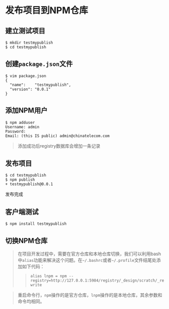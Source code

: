 # 发布项目到NPM仓库

## 建立测试项目
```
$ mkdir testmypublish  
$ cd testmypublish 
```

## 创建`package.json`文件
```
$ vim package.json 
{  
  "name":    "testmypublish",  
  "version": "0.0.1"  
} 
```

## 添加NPM用户
```
$ npm adduser  
Username: admin 
Password:   
Email: (this IS public) admin@chinatelecom.com 
```
> 添加成功后registry数据库会增加一条记录

## 发布项目
```
$ cd testmypublish  
$ npm publish  
+ testmypublish@0.0.1
```
发布完成

## 客户端测试

```
$ npm install testmypublish
```

## 切换NPM仓库
> 在项目开发过程中，需要在官方仓库和本地仓库切换，我们可以利用bash中`alias`功能来解决这个问题。在`~/.bashrc`或者`~/.profile`文件结尾处添加如下代码：
>>`alias lnpm = npm --registry=http://127.0.0.1:5984/registry/_design/scratch/_rewrite`

>重启命令行，`npm`操作的是官方仓库，`lnpm`操作的是本地仓库，其余参数和命令均相同。